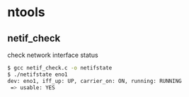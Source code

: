 # ntools

## netif_check

check network interface status

```bash
$ gcc netif_check.c -o netifstate
$ ./netifstate eno1
dev: eno1, iff_up: UP, carrier_on: ON, running: RUNNING
 => usable: YES 

```
